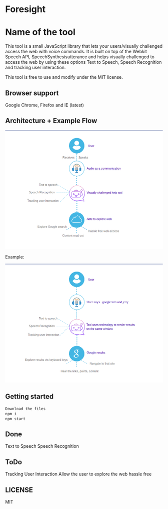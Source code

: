 # Foresight

# Name of the tool

This tool is a small JavaScript library that lets your users/visually challenged access the web with voice commands. It is built on top of the Webkit Speech API, SpeechSynthesisutterance and helps visually challenged to access the web by using these options Text to Speech, Speech Recognition and tracking user interaction.

This tool is free to use and modify under the MIT license.


## Browser support

Google Chrome, Firefox and IE (latest)

## Architecture + Example Flow

![alt text](https://github.com/Harsha-Govindaraju/Foresight/blob/main/src/assets/opensource%20tool.png?raw=true)

Example:

![alt text](https://github.com/Harsha-Govindaraju/Foresight/blob/main/src/assets/opensource%20tool%202.png?raw=true)

## Getting started

```
Download the files
npm i
npm start
```

## Done

Text to Speech
Speech Recognition

## ToDo

Tracking User Interaction
Allow the user to explore the web hassle free

## LICENSE

MIT

